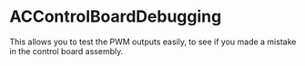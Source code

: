 # ACControlBoardDebugging
This allows you to test the PWM outputs easily, to see if you made a mistake in the control board assembly.
